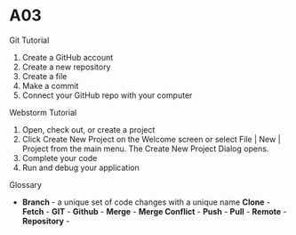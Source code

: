# A03
Git Tutorial
1. Create a GitHub account
2. Create a new repository
3. Create a file
4. Make a commit
5. Connect your GitHub repo with your computer

Webstorm Tutorial
1. Open, check out, or create a project
2. Click Create New Project on the Welcome screen or select File | New | Project from the main menu. The Create New Project Dialog opens.
3. Complete your code
4. Run and debug your application

Glossary
* **Branch** - a unique set of code changes with a unique name
**Clone** -
**Fetch** -
**GIT** -
**Github** -
**Merge** -
**Merge Conflict** -
**Push** -
**Pull** -
**Remote** -
**Repository** -
